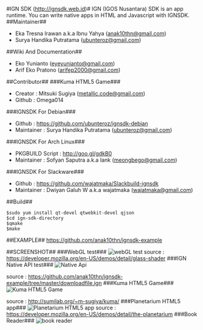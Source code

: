 #IGN SDK (http://ignsdk.web.id)#
IGN (IGOS Nusantara) SDK is an app runtime. You can write native apps in HTML and Javascript with IGNSDK.
##Maintainer##
* Eka Tresna Irawan a.k.a Ibnu Yahya (anak10thn@gmail.com)
* Surya Handika Putratama (ubunteroz@gmail.com)

##Wiki And Documentation##
* Eko Yunianto (eyeyunianto@gmail.com)
* Arif Eko Pratono (arifep2000@gmail.com)

##Contributor##
###Kuma HTML5 Game###
* Creator : Mitsuki Sugiya (metallic.code@gmail.com)
* Github : Omega014

###IGNSDK For Debian###
* Github : https://github.com/ubunteroz/ignsdk-debian
* Maintainer : Surya Handika Putratama (ubunteroz@gmail.com)

###IGNSDK For Arch Linux###
* PKGBUILD Script : http://goo.gl/gdkB0
* Maintainer : Sofyan Saputra a.k.a Iank (meongbego@gmail.com)

###IGNSDK For Slackware###
* Github : https://github.com/wajatmaka/Slackbuild-ignsdk
* Maintainer : Dwiyan Galuh W a.k.a wajatmaka (wajatmaka@gmail.com)

##Build##
```
$sudo yum install qt-devel qtwebkit-devel qjson
$cd ign-sdk-directory
$qmake
$make
```
##EXAMPLE##
https://github.com/anak10thn/ignsdk-example

##SCREENSHOT##
###WebGL test###
![webGL test](https://dl.dropboxusercontent.com/u/18000315/readme-ignsdk/screenshot6.png)
source : https://developer.mozilla.org/en-US/demos/detail/glass-shader
###IGN Native API test###
![Native Api](https://dl.dropboxusercontent.com/u/18000315/readme-ignsdk/screenshot1.png)

source : https://github.com/anak10thn/ignsdk-example/tree/master/downloadfile.ign
###Kuma HTML5 Game###
![Kuma HTML5 Game](https://dl.dropboxusercontent.com/u/18000315/readme-ignsdk/screenshot3.png)

source : http://sumilab.org/~m-sugiya/kuma/
###Planetarium HTML5 app###
![Planetarium HTML5 app](https://dl.dropboxusercontent.com/u/18000315/readme-ignsdk/screenshot8.png)
source : https://developer.mozilla.org/en-US/demos/detail/the-planetarium
###Book Reader###
![book reader](https://dl.dropboxusercontent.com/u/18000315/readme-ignsdk/reader.png)
